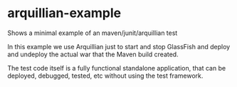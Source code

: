 # arquillian-example
Shows a minimal example of an maven/junit/arquillian test

In this example we use Arquillian just to start and stop GlassFish and deploy and undeploy the actual war that the Maven build
created.

The test code itself is a fully functional standalone application, that can be deployed, debugged, tested, etc without using
the test framework.
